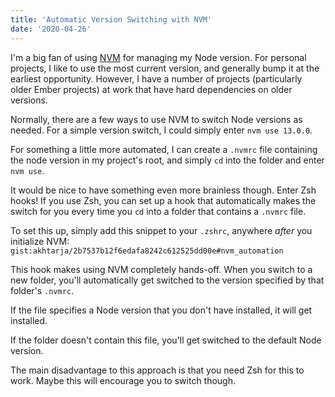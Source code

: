 ```yaml
---
title: 'Automatic Version Switching with NVM'
date: '2020-04-26'
---
```


I'm a big fan of using [NVM](https://github.com/nvm-sh/nvm) for managing my Node version. For personal projects, I like to use the most current version, and generally bump it at the earliest opportunity. However, I have a number of projects (particularly older Ember projects) at work that have hard dependencies on older versions.

Normally, there are a few ways to use NVM to switch Node versions as needed. For a simple version switch, I could simply enter `nvm use 13.0.0`.

For something a little more automated, I can create a `.nvmrc` file containing the node version in my project's root, and simply `cd` into the folder and enter `nvm use`.

It would be nice to have something even more brainless though. Enter Zsh hooks! If you use Zsh, you can set up a hook that automatically makes the switch for you every time you `cd` into a folder that contains a `.nvmrc` file.

To set this up, simply add this snippet to your `.zshrc`, anywhere _after_ you initialize NVM:
`gist:akhtarja/2b7537b12f6edafa8242c612525dd00e#nvm_automation`

This hook makes using NVM completely hands-off. When you switch to a new folder, you'll automatically get switched to the version specified by that folder's `.nvmrc`.

If the file specifies a Node version that you don't have installed, it will get installed.

If the folder doesn't contain this file, you'll get switched to the default Node version.

The main disadvantage to this approach is that you need Zsh for this to work. Maybe this will encourage you to switch though.
